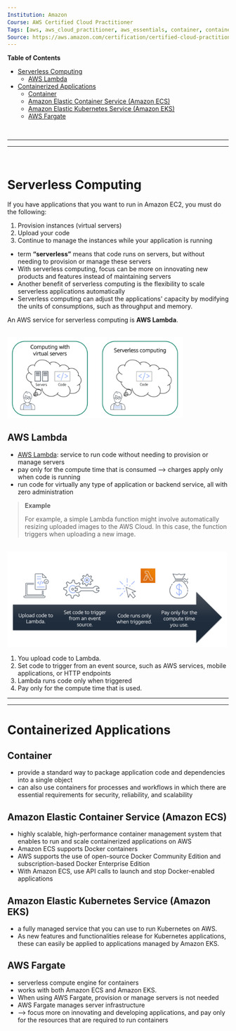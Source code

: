 ```yaml
---
Institution: Amazon
Course: AWS Certified Cloud Practitioner
Tags: [aws, aws_cloud_practitioner, aws_essentials, container, container_orchestration, kubernetes, docker]
Source: https://aws.amazon.com/certification/certified-cloud-practitioner/
---
```


**Table of Contents**
- [Serverless Computing](#serverless-computing)
    - [AWS Lambda](#aws-lambda)
- [Containerized Applications](#containerized-applications)
    - [Container](#container)
    - [Amazon Elastic Container Service (Amazon ECS)](#amazon-elastic-container-service-amazon-ecs)
    - [Amazon Elastic Kubernetes Service (Amazon EKS)](#amazon-elastic-kubernetes-service-amazon-eks)
    - [AWS Fargate](#aws-fargate)

<br>

---
---

<br>

# Serverless Computing

If you have applications that you want to run in Amazon EC2, you must do the following:

1. Provision instances (virtual servers)
2. Upload your code
3. Continue to manage the instances while your application is running

- term **“serverless”** means that code runs on servers, but without needing to provision or manage these servers
- With serverless computing, focus can be more on innovating new products and features instead of maintaining servers
- Another benefit of serverless computing is the flexibility to scale serverless applications automatically
- Serverless computing can adjust the applications' capacity by modifying the units of consumptions, such as throughput and memory. 

An AWS service for serverless computing is **AWS Lambda**.

<br>

<img src="../assets/pictures/essentials-serverless.png" width=400>

<br>

## AWS Lambda

- [AWS Lambda](https://aws.amazon.com/lambda): service to run code without needing to provision or manage servers
- pay only for the compute time that is consumed --> charges apply only when code is running
- run code for virtually any type of application or backend service, all with zero administration 

> **Example**
>
> For example, a simple Lambda function might involve automatically resizing uploaded images to the AWS Cloud. In this case, the function triggers when uploading a new image.

<br>

<img src="../assets/pictures/lambda-high-level.png" width=500>

<br>

1. You upload code to Lambda.
2. Set code to trigger from an event source, such as AWS services, mobile applications, or HTTP endpoints
3. Lambda runs code only when triggered
4. Pay only for the compute time that is used.

---
---

# Containerized Applications

## Container

- provide a standard way to package application code and dependencies into a single object
- can also use containers for processes and workflows in which there are essential requirements for security, reliability, and scalability

## Amazon Elastic Container Service (Amazon ECS)

- highly scalable, high-performance container management system that enables to run and scale containerized applications on AWS
- Amazon ECS supports Docker containers
- AWS supports the use of open-source Docker Community Edition and subscription-based Docker Enterprise Edition
- With Amazon ECS, use API calls to launch and stop Docker-enabled applications

## Amazon Elastic Kubernetes Service (Amazon EKS)

- a fully managed service that you can use to run Kubernetes on AWS. 
- As new features and functionalities release for Kubernetes applications, these can easily be applied to applications managed by Amazon EKS.

## AWS Fargate

- serverless compute engine for containers
- works with both Amazon ECS and Amazon EKS. 
- When using AWS Fargate, provision or manage servers is not needed
- AWS Fargate manages server infrastructure
- --> focus more on innovating and developing applications, and pay only for the resources that are required to run containers